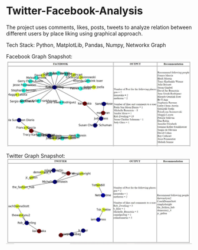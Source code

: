 # Twitter-Facebook-Analysis
The project uses comments, likes, posts, tweets to analyze relation between different users by place liking using graphical approach.

Tech Stack:
Python, MatplotLib, Pandas, Numpy, Networkx Graph

Facebook Graph Snapshot:
![Facebook Graph](facebook.jpg)

Twitter Graph Snapshot:
![Twitter Graph](twitter.jpg)

